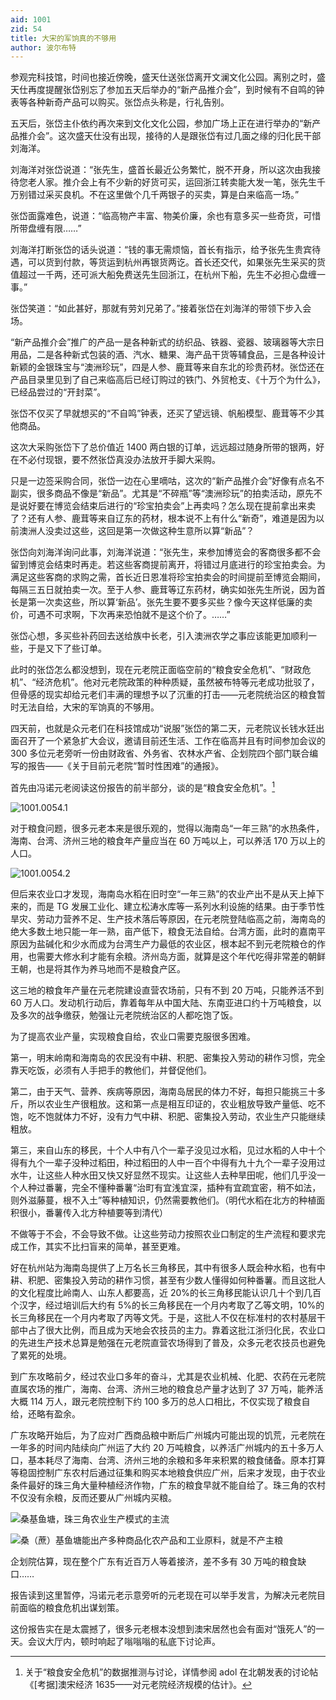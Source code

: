 ```yaml
---
aid: 1001
zid: 54
title: 大宋的军饷真的不够用
author: 波尔布特
---
```


参观完科技馆，时间也接近傍晚，盛天仕送张岱离开文澜文化公园。离别之时，盛天仕再度提醒张岱别忘了参加五天后举办的“新产品推介会”，到时候有不自鸣的钟表等各种新奇产品可以购买。张岱点头称是，行礼告别。

五天后，张岱主仆依约再次来到文化文化公园，参加广场上正在进行举办的“新产品推介会”。这次盛天仕没有出现，接待的人是跟张岱有过几面之缘的归化民干部刘海洋。

刘海洋对张岱说道：“张先生，盛首长最近公务繁忙，脱不开身，所以这次由我接待您老人家。推介会上有不少新的好货可买，运回浙江转卖能大发一笔，张先生千万别错过采买良机。不在这里做个几千两银子的买卖，算是白来临高一场。”

张岱面露难色，说道：“临高物产丰富、物美价廉，余也有意多买一些奇货，可惜所带盘缠有限……”

刘海洋打断张岱的话头说道：“钱的事无需烦恼，首长有指示，给予张先生贵宾待遇，可以货到付款，等货运到杭州再银货两讫。首长还交代，如果张先生采买的货值超过一千两，还可派大船免费送先生回浙江，在杭州下船，先生不必担心盘缠一事。”

张岱笑道：“如此甚好，那就有劳刘兄弟了。”接着张岱在刘海洋的带领下步入会场。

“新产品推介会”推广的产品一是各种新式的纺织品、铁器、瓷器、玻璃器等大宗日用品，二是各种新式包装的酒、汽水、糖果、海产品干货等辅食品，三是各种设计新颖的金银珠宝与“澳洲珍玩”，四是人参、鹿茸等来自东北的珍贵药材。张岱还在产品目录里见到了自己来临高后已经订购过的铁门、外贸枪支、《十万个为什么》，已经品尝过的“开封菜”。

张岱不仅买了早就想买的“不自鸣”钟表，还买了望远镜、帆船模型、鹿茸等不少其他商品。

这次大采购张岱下了总价值近 1400 两白银的订单，远远超过随身所带的银两，好在不必付现银，要不然张岱真没办法放开手脚大采购。

只是一边签采购合同，张岱一边在心里嘀咕，这次的“新产品推介会”好像有点名不副实，很多商品不像是“新品”。尤其是“不碎瓶”等“澳洲珍玩”的拍卖活动，原先不是说好要在博览会结束后进行的“珍宝拍卖会”上再卖吗？怎么现在提前拿出来卖了？还有人参、鹿茸等来自辽东的药材，根本说不上有什么“新奇”，难道是因为以前澳洲人没卖过这些，这回是第一次做这种生意所以算“新品”？

张岱向刘海洋询问此事，刘海洋说道：“张先生，来参加博览会的客商很多都不会留到博览会结束时再走。若这些客商提前离开，将错过月底进行的珍宝拍卖会。为满足这些客商的求购之需，首长近日恩准将珍宝拍卖会的时间提前至博览会期间，每隔三五日就拍卖一次。至于人参、鹿茸等辽东药材，确实如张先生所说，因为首长是第一次卖这些，所以算‘新品’。张先生要不要多买些？像今天这样低廉的卖价，可遇不可求啊，下次再来恐怕就不是这个价了。……”

张岱心想，多买些补药回去送给族中长老，引入澳洲农学之事应该能更加顺利一些，于是又下了些订单。

此时的张岱怎么都没想到，现在元老院正面临空前的“粮食安全危机”、“财政危机”、“经济危机”。他对元老院政策的种种质疑，虽然被布特等元老成功批驳了，但骨感的现实却给元老们丰满的理想予以了沉重的打击——元老院统治区的粮食暂时无法自给，大宋的军饷真的不够用。

四天前，也就是众元老们在科技馆成功“说服”张岱的第二天，元老院议长钱水廷出面召开了一个紧急扩大会议，邀请目前还生活、工作在临高并且有时间参加会议的 300 多位元老旁听一份由财政省、外务省、农林水产省、企划院四个部门联合编写的报告——《关于目前元老院“暂时性困难”的通报》。

首先由冯诺元老阅读这份报告的前半部分，谈的是“粮食安全危机”。[^注1]

![1001.0054.1](/1001/0054/1.webp)

对于粮食问题，很多元老本来是很乐观的，觉得以海南岛“一年三熟”的水热条件，海南、台湾、济州三地的粮食年产量应当在 60 万吨以上，可以养活 170 万以上的人口。

![1001.0054.2](/1001/0054/2.webp)

但后来农业口才发现，海南岛水稻在旧时空“一年三熟”的农业产出不是从天上掉下来的，而是 TG 发展工业化、建立松涛水库等一系列水利设施的结果。由于季节性旱灾、劳动力营养不足、生产技术落后等原因，在元老院登陆临高之前，海南岛的绝大多数土地只能一年一熟，亩产低下，粮食无法自给。台湾方面，此时的嘉南平原因为盐碱化和少水而成为台湾生产力最低的农业区，根本起不到元老院粮仓的作用，也需要大修水利才能有余粮。济州岛方面，就算是这个年代吃得非常差的朝鲜王朝，也是将其作为养马地而不是粮食产区。

这三地的粮食年产量在元老院建设直营农场前，只有不到 20 万吨，只能养活不到 60 万人口。发动机行动后，靠着每年从中国大陆、东南亚进口约十万吨粮食，以及多次的战争缴获，勉强让元老院统治区的人都吃饱了饭。

为了提高农业产量，实现粮食自给，农业口需要克服很多困难。

第一，明末岭南和海南岛的农民没有中耕、积肥、密集投入劳动的耕作习惯，完全靠天吃饭，必须有人手把手的教他们，并督促他们。

第二，由于天气、营养、疾病等原因，海南岛居民的体力不好，每担只能挑三十多斤，所以农业生产很粗放。这和第一点是相互印证的，农业粗放导致产量低、吃不饱，吃不饱就体力不好，没有力气中耕、积肥、密集投入劳动，农业生产只能继续粗放。

第三，来自山东的移民，十个人中有八个一辈子没见过水稻，见过水稻的人中十个得有九个一辈子没种过稻田，种过稻田的人中一百个中得有九十九个一辈子没用过水牛，让这些人种水田又快又好显然不现实。让这些人去种旱田呢，他们几乎没一个人种过番薯，完全不懂种番薯“治町有宜浅宜深，插种有宜疏宜密，稍不如法，则外滋藤蔓，根不入土”等种植知识，仍然需要教他们。（明代水稻在北方的种植面积很小，番薯传入北方种植要等到清代）

不做等于不会，不会导致不做。让这些劳动力按照农业口制定的生产流程和要求完成工作，其实不比扫盲来的简单，甚至更难。

好在杭州站为海南岛提供了上万名长三角移民，其中有很多人既会种水稻，也有中耕、积肥、密集投入劳动的耕作习惯，甚至有少数人懂得如何种番薯。而且这批人的文化程度比岭南人、山东人都要高，近 20%的长三角移民能认识几十个到几百个汉字，经过培训后大约有 5%的长三角移民在一个月内考取了乙等文明，10%的长三角移民在一个月内考取了丙等文凭。于是，这批人不仅在标准村的农村基层干部中占了很大比例，而且成为天地会农技员的主力。靠着这批江浙归化民，农业口的先进生产技术总算是勉强在元老院直营农场得到了普及，众多元老农技员也避免了累死的处境。

到广东攻略前夕，经过农业口多年的奋斗，尤其是农业机械、化肥、农药在元老院直属农场的推广，海南、台湾、济州三地的粮食总产量才达到了 37 万吨，能养活大概 114 万人，跟元老院控制下约 100 多万的总人口相比，不仅实现了粮食自给，还略有盈余。

广东攻略开始后，为了应对广西商品粮中断后广州城内可能出现的饥荒，元老院在一年多的时间内陆续向广州运了大约 20 万吨粮食，以养活广州城内的五十多万人口，基本耗尽了海南、台湾、济州三地的余粮和多年来积累的粮食储备。原本打算等稳固控制广东农村后通过征集和购买本地粮食供应广州，后来才发现，由于农业条件最好的珠三角大量种植经济作物，广东的粮食早就不能自给了。珠三角的农村不仅没有余粮，反而还要从广州城内买粮。

![桑基鱼塘，珠三角农业生产模式的主流](/1001/0054/3.webp)

![桑（蔗）基鱼塘能出产多种商品化农产品和工业原料，就是不产主粮](/1001/0054/4.webp)

企划院估算，现在整个广东有近百万人等着接济，差不多有 30 万吨的粮食缺口……

报告读到这里暂停，冯诺元老示意旁听的元老现在可以举手发言，为解决元老院目前面临的粮食危机出谋划策。

这份报告实在是太震撼了，很多元老根本没想到澳宋居然也会有面对“饿死人”的一天。会议大厅内，顿时响起了嗡嗡嗡的私底下讨论声。

[^注1]: 关于“粮食安全危机”的数据推测与讨论，详情参阅 adol 在北朝发表的讨论帖《[考据]澳宋经济 1635——对元老院经济规模的估计》。
